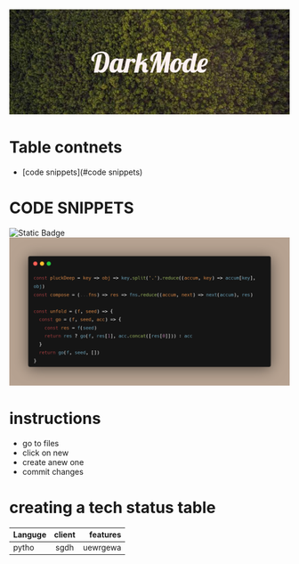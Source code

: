 <img src="DarkMode.png">

# Table contnets 
* [code snippets](#code snippets)

# CODE SNIPPETS

![Static Badge](https://img.shields.io/badge/last-updated?style=flat&logo=last%20updated&logoColor=violet&label=today&labelColor=green&color=grey&cacheSeconds=3600)
<img src="carbon.png">
# instructions
+ go to files
+ click on new
+ create anew one
+ commit changes
# creating a tech status table
|Languge| client | features |
|:------|:------:|---------:| 
|pytho  |sgdh    |uewrgewa  |
